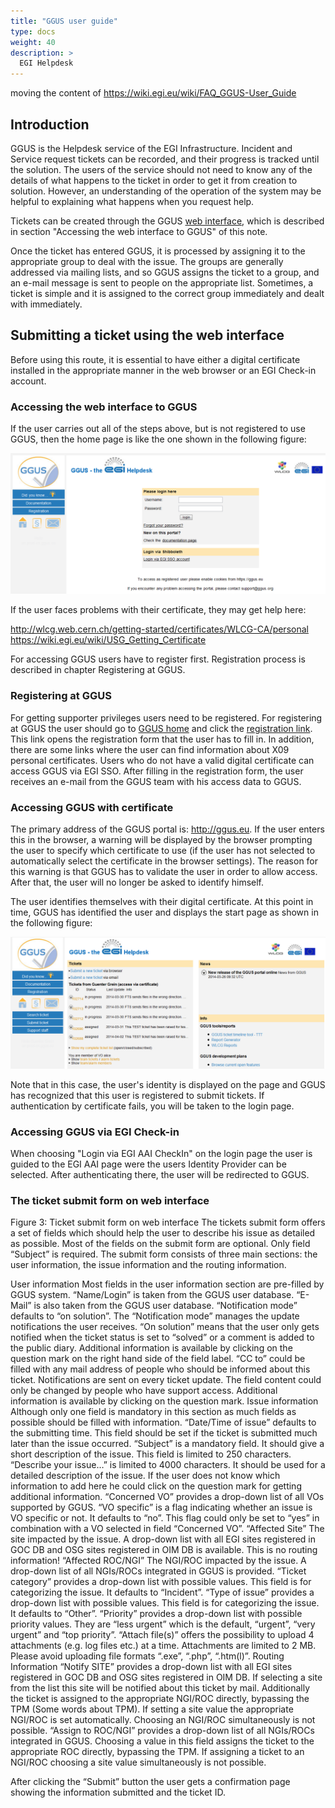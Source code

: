 ```yaml
---
title: "GGUS user guide"
type: docs
weight: 40
description: >
  EGI Helpdesk
---
```


moving the content of https://wiki.egi.eu/wiki/FAQ_GGUS-User_Guide

## Introduction

GGUS is the Helpdesk service of the EGI Infrastructure. Incident and Service request tickets
can be recorded, and their progress is tracked until the solution. The users of the service
should not need to know any of the details of what happens to the ticket in order to get it
from creation to solution. However, an understanding of the operation of the system may be
helpful to explaining what happens when you request help.

Tickets can be created through the GGUS [web interface](https://ggus.eu/), which is described
in section "Accessing the web interface to GGUS" of this note.

Once the ticket has entered GGUS, it is processed by assigning it to the appropriate group to
deal with the issue. The groups are generally addressed via mailing lists, and so GGUS assigns
the ticket to a group, and an e-mail message is sent to people on the appropriate list.
Sometimes, a ticket is simple and it is assigned to the correct group immediately and dealt
with immediately.

## Submitting a ticket using the web interface

Before using this route, it is essential to have either a digital certificate installed in the
appropriate manner in the web browser or an EGI Check-in account.

### Accessing the web interface to GGUS

If the user carries out all of the steps above, but is not registered to use GGUS, then the
home page is like the one shown in the following figure:

![GGUS home page for unregistered users](UG_Unregistered_User.png)

If the user faces problems with their certificate, they may get help here:

http://wlcg.web.cern.ch/getting-started/certificates/WLCG-CA/personal
https://wiki.egi.eu/wiki/USG_Getting_Certificate

For accessing GGUS users have to register first. Registration process is described in chapter
Registering at GGUS.

### Registering at GGUS

For getting supporter privileges users need to be registered. For registering at GGUS the user
should go to [GGUS home](https://ggus.eu/index.php?mode=index) and click the
[registration link](https://ggus.eu/index.php?mode=register_info).
This link opens the registration form that the user has to fill in. In addition, there are
some links where the user can find information about X09 personal certificates. Users who do
not have a valid digital certificate can access GGUS via EGI SSO.
After filling in the registration form, the user receives an e-mail from the GGUS team with
his access data to GGUS.

### Accessing GGUS with certificate

The primary address of the GGUS portal is: http://ggus.eu. If the user enters this in the browser,
a warning will be displayed by the browser prompting the user to specify which certificate to use
(if the user has not selected to automatically select the certificate in the browser settings).
The reason for this warning is that GGUS has to validate the user in order to allow access.
After that, the user will no longer be asked to identify himself.

The user identifies themselves with their digital certificate. At this point in time, GGUS has
identified the user and displays the start page as shown in the following figure:

![GGUS home page for recognized users](GGUS_Home.png)

Note that in this case, the user's identity is displayed on the page and GGUS has recognized that
this user is registered to submit tickets. If authentication by certificate fails, you will be
taken to the login page.

### Accessing GGUS via EGI Check-in

When choosing "Login via EGI AAI CheckIn" on the login page the user is guided to the EGI AAI
page were the users Identity Provider can be selected. After authenticating there, the user will
be redirected to GGUS.

### The ticket submit form on web interface

Figure 3: Ticket submit form on web interface
The tickets submit form offers a set of fields which should help the user to describe his issue
as detailed as possible. Most of the fields on the submit form are optional. Only field “Subject”
is required. The submit form consists of three main sections: the user information, the issue
information and the routing information.

User information
Most fields in the user information section are pre-filled by GGUS system.
“Name/Login” is taken from the GGUS user database.
“E-Mail” is also taken from the GGUS user database.
“Notification mode” defaults to “on solution”. The “Notification mode” manages the update notifications the user receives. “On solution” means that the user only gets notified when the ticket status is set to “solved” or a comment is added to the public diary. Additional information is available by clicking on the question mark on the right hand side of the field label.
“CC to” could be filled with any mail address of people who should be informed about this ticket. Notifications are sent on every ticket update. The field content could only be changed by people who have support access. Additional information is available by clicking on the question mark.
Issue information
Although only one field is mandatory in this section as much fields as possible should be filled with information.
“Date/Time of issue” defaults to the submitting time. This field should be set if the ticket is submitted much later than the issue occurred.
“Subject” is a mandatory field. It should give a short description of the issue. This field is limited to 250 characters.
“Describe your issue…” is limited to 4000 characters. It should be used for a detailed description of the issue. If the user does not know which information to add here he could click on the question mark for getting additional information.
“Concerned VO” provides a drop-down list of all VOs supported by GGUS.
“VO specific” is a flag indicating whether an issue is VO specific or not. It defaults to “no”. This flag could only be set to “yes” in combination with a VO selected in field “Concerned VO”.
“Affected Site” The site impacted by the issue. A drop-down list with all EGI sites registered in GOC DB and OSG sites registered in OIM DB is available. This is no routing information!
“Affected ROC/NGI” The NGI/ROC impacted by the issue. A drop-down list of all NGIs/ROCs integrated in GGUS is provided.
“Ticket category” provides a drop-down list with possible values. This field is for categorizing the issue. It defaults to “Incident”.
“Type of issue” provides a drop-down list with possible values. This field is for categorizing the issue. It defaults to “Other”.
“Priority” provides a drop-down list with possible priority values. They are “less urgent” which is the default, “urgent”, “very urgent” and “top priority”.
“Attach file(s)” offers the possibility to upload 4 attachments (e.g. log files etc.) at a time. Attachments are limited to 2 MB. Please avoid uploading file formats “.exe”, “.php”, “.htm(l)”.
Routing Information
“Notify SITE” provides a drop-down list with all EGI sites registered in GOC DB and OSG sites registered in OIM DB. If selecting a site from the list this site will be notified about this ticket by mail. Additionally the ticket is assigned to the appropriate NGI/ROC directly, bypassing the TPM (Some words about TPM). If setting a site value the appropriate NGI/ROC is set automatically. Choosing an NGI/ROC simultaneously is not possible.
“Assign to ROC/NGI” provides a drop-down list of all NGIs/ROCs integrated in GGUS. Choosing a value in this field assigns the ticket to the appropriate ROC directly, bypassing the TPM. If assigning a ticket to an NGI/ROC choosing a site value simultaneously is not possible.

After clicking the “Submit” button the user gets a confirmation page showing the information submitted and the ticket ID.
